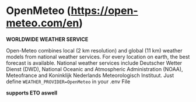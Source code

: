 # OpenMeteo (https://open-meteo.com/en)

**WORLDWIDE WEATHER SERVICE**

Open-Meteo combines local (2 km resolution) and global (11 km) weather models from national weather services. For every location on earth, the best forecast is available.
National weather services include Deutscher Wetter Dienst (DWD), National Oceanic and Atmospheric Administration (NOAA), Meteofrance and Koninklijk Nederlands Meteorologisch Instituut.
Just define `WEATHER_PROVIDER=OpenMeteo` in your .env File

**supports ETO aswell**
